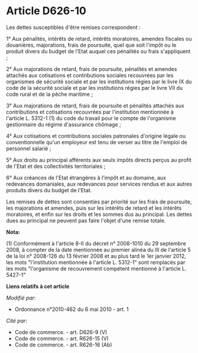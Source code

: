 # Article D626-10

Les dettes susceptibles d'être remises correspondent : 

1° Aux pénalités, intérêts de retard, intérêts moratoires, amendes fiscales ou douanières, majorations, frais de poursuite,
quel que soit l'impôt ou le produit divers du budget de l'Etat auquel ces pénalités ou frais s'appliquent ; 

2° Aux majorations de retard, frais de poursuite, pénalités et amendes attachés aux cotisations et contributions sociales
recouvrées par les organismes de sécurité sociale et par les institutions régies par le livre IX du code de la sécurité
sociale et par les institutions régies par le livre VII du code rural et de la pêche maritime ; 

3° Aux majorations de retard, frais de poursuite et pénalités attachés aux contributions et cotisations recouvrées par
l'institution mentionnée à l'article L. 5312-1 (1) du code du travail pour le compte de l'organisme gestionnaire du régime
d'assurance chômage ; 

4° Aux cotisations et contributions sociales patronales d'origine légale ou conventionnelle qu'un employeur est tenu de
verser au titre de l'emploi de personnel salarié ; 

5° Aux droits au principal afférents aux seuls impôts directs perçus au profit de l'Etat et des collectivités
territoriales ; 

6° Aux créances de l'Etat étrangères à l'impôt et au domaine, aux redevances domaniales, aux redevances pour services rendus
et aux autres produits divers du budget de l'Etat. 

Les remises de dettes sont consenties par priorité sur les frais de poursuite, les majorations et amendes, puis sur les
intérêts de retard et les intérêts moratoires, et enfin sur les droits et les sommes dus au principal. Les dettes dues au
principal ne peuvent pas faire l'objet d'une remise totale.

**Nota:**

(1) Conformément à l'article 8-II du décret n° 2008-1010 du 29 septembre 2008, à compter de la date mentionnée au premier
alinéa du III de l'article 5 de la loi n° 2008-126 du 13 février 2008 et au plus tard le 1er janvier 2012, les mots
"l'institution mentionnée à l'article L. 5312-1" sont remplacés par les mots "l'organisme de recouvrement compétent mentionné
à l'article L. 5427-1"

**Liens relatifs à cet article**

_Modifié par_:

  - Ordonnance n°2010-462 du 6 mai 2010 - art. 1

_Cité par_:

  - Code de commerce. - art. D626-9 (V)
  - Code de commerce. - art. R626-15 (V)
  - Code de commerce. - art. R626-16 (Ab)
